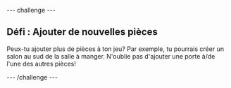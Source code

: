 \--- challenge \---

## Défi : Ajouter de nouvelles pièces

Peux-tu ajouter plus de pièces à ton jeu? Par exemple, tu pourrais créer un salon au sud de la salle à manger. N'oublie pas d'ajouter une porte à/de l'une des autres pièces!

\--- /challenge \---